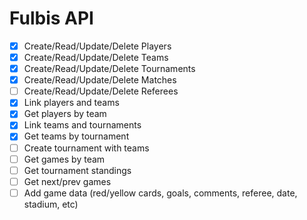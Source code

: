 Fulbis API
===

- [x] Create/Read/Update/Delete Players
- [x] Create/Read/Update/Delete Teams
- [x] Create/Read/Update/Delete Tournaments
- [x] Create/Read/Update/Delete Matches
- [ ] Create/Read/Update/Delete Referees
- [x] Link players and teams
- [x] Get players by team
- [x] Link teams and tournaments
- [x] Get teams by tournament
- [ ] Create tournament with teams
- [ ] Get games by team
- [ ] Get tournament standings
- [ ] Get next/prev games
- [ ] Add game data (red/yellow cards, goals, comments, referee, date, stadium, etc)
